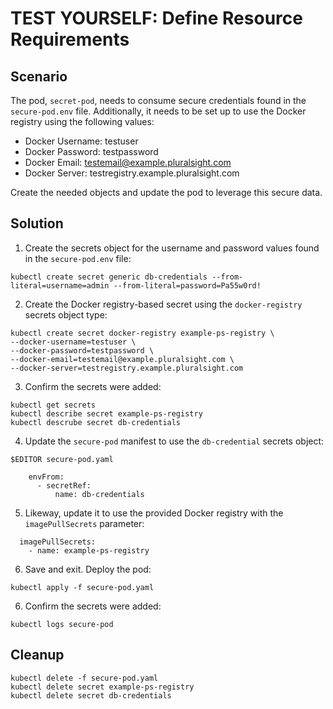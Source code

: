 # TEST YOURSELF: Define Resource Requirements

## Scenario

The pod, `secret-pod`, needs to consume secure credentials found in the `secure-pod.env` file. Additionally, it needs to be set up to use the Docker registry using the following values:

- Docker Username: testuser
- Docker Password: testpassword
- Docker Email: testemail@example.pluralsight.com
- Docker Server: testregistry.example.pluralsight.com

Create the needed objects and update the pod to leverage this secure data.

## Solution

1. Create the secrets object for the username and password values found in the `secure-pod.env` file:

```
kubectl create secret generic db-credentials --from-literal=username=admin --from-literal=password=Pa55w0rd!
```

2. Create the Docker registry-based secret using the `docker-registry` secrets object type:

```
kubectl create secret docker-registry example-ps-registry \ 
--docker-username=testuser \
--docker-password=testpassword \
--docker-email=testemail@example.pluralsight.com \
--docker-server=testregistry.example.pluralsight.com
```

3. Confirm the secrets were added:

```
kubectl get secrets
kubectl describe secret example-ps-registry
kubectl descrube secret db-credentials
```

4. Update the `secure-pod` manifest to use the `db-credential` secrets object:

```
$EDITOR secure-pod.yaml
```

```
    envFrom:
      - secretRef:
          name: db-credentials
```

5. Likeway, update it to use the provided Docker registry with the `imagePullSecrets` parameter:

```
  imagePullSecrets:
    - name: example-ps-registry
```

6. Save and exit. Deploy the pod:

```
kubectl apply -f secure-pod.yaml
```

6. Confirm the secrets were added:

```
kubectl logs secure-pod
```

## Cleanup

```
kubectl delete -f secure-pod.yaml
kubectl delete secret example-ps-registry
kubectl delete secret db-credentials
```
